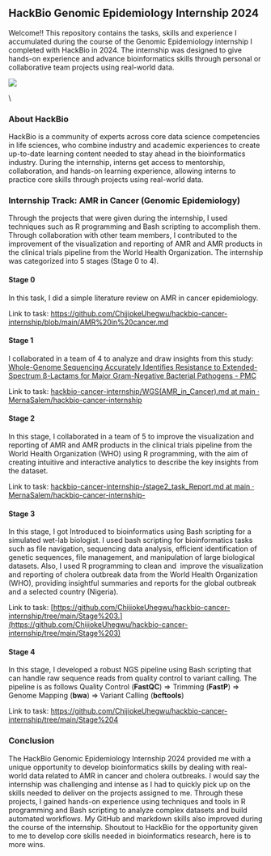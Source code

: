 <!--StartFragment-->

## **HackBio Genomic Epidemiology Internship 2024**

Welcome!! This repository contains the tasks, skills and experience I accumulated during the course of the Genomic Epidemiology internship I completed with HackBio in 2024. The internship was designed to give hands-on experience and advance bioinformatics skills through personal or collaborative team projects using real-world data.  

![](https://lh7-rt.googleusercontent.com/docsz/AD_4nXeCkXc-LCprXfdXzBpf3ic02I5y99kiVBer48i80KlBqI_4Qegpyb2m0cTOExqZ-R3O9fGUOitMfBra0HNCgcJ9rErKSMqf9tgcxGa_Tra0M-NXGkeb1vKUwsQiijhlKTXbzr1NkT4s48NU6AKgF848P4x4?key=utQItuPyeST3ci2IFzNElvhe)

\


### **About HackBio**

HackBio is a community of experts across core data science competencies in life sciences, who combine industry and academic experiences to create up-to-date learning content needed to stay ahead in the bioinformatics industry. During the internship, interns get access to mentorship, collaboration, and hands-on learning experience, allowing interns to practice core skills through projects using real-world data.

### **Internship Track: AMR in Cancer (Genomic Epidemiology)**

Through the projects that were given during the internship, I used techniques such as R programming and Bash scripting to accomplish them. Through collaboration with other team members, I contributed to the improvement of the visualization and reporting of AMR and AMR products in the clinical trials pipeline from the World Health Organization. The internship was categorized into 5 stages (Stage 0 to 4).

#### **Stage 0**

In this task, I did a simple literature review on AMR in cancer epidemiology.

Link to task: <https://github.com/ChijiokeUhegwu/hackbio-cancer-internship/blob/main/AMR%20in%20cancer.md>

#### **Stage 1**

I collaborated in a team of 4 to analyze and draw insights from this study: [Whole-Genome Sequencing Accurately Identifies Resistance to Extended-Spectrum β-Lactams for Major Gram-Negative Bacterial Pathogens - PMC](https://pmc.ncbi.nlm.nih.gov/articles/PMC5850535/)

Link to task: [hackbio-cancer-internship/WGS(AMR\_in\_Cancer).md at main · MernaSalem/hackbio-cancer-internship](https://github.com/MernaSalem/hackbio-cancer-internship/blob/main/WGS\(AMR_in_Cancer\).md)

#### **Stage 2**

In this stage, I collaborated in a team of 5 to improve the visualization and reporting of AMR and AMR products in the clinical trials pipeline from the World Health Organization (WHO) using R programming, with the aim of creating intuitive and interactive analytics to describe the key insights from the dataset. 

Link to task: [hackbio-cancer-internship-/stage2\_task\_Report.md at main · MernaSalem/hackbio-cancer-internship-](https://github.com/MernaSalem/hackbio-cancer-internship-/blob/main/stage2_task_Report.md)

#### **Stage 3**

In this stage, I got Introduced to bioinformatics using Bash scripting for a simulated wet-lab biologist. I used bash scripting for bioinformatics tasks such as file navigation, sequencing data analysis, efficient identification of genetic sequences, file management, and manipulation of large biological datasets. Also, I used R programming to clean and  improve the visualization and reporting of cholera outbreak data from the World Health Organization (WHO), providing insightful summaries and reports for the global outbreak and a selected country (Nigeria).

Link to task: [https://github.com/ChijiokeUhegwu/hackbio-cancer-internship/tree/main/Stage%203.](https://github.com/ChijiokeUhegwu/hackbio-cancer-internship/tree/main/Stage%203)

#### **Stage 4**

In this stage, I developed a robust NGS pipeline using Bash scripting that can handle raw sequence reads from quality control to variant calling. The pipeline is as follows Quality Control (**FastQC**) => Trimming (**FastP**) => Genome Mapping (**bwa**) => Variant Calling (**bcftools**)

Link to task: <https://github.com/ChijiokeUhegwu/hackbio-cancer-internship/tree/main/Stage%204>

### **Conclusion**

The HackBio Genomic Epidemiology Internship 2024 provided me with a unique opportunity to develop bioinformatics skills by dealing with real-world data related to AMR in cancer and cholera outbreaks. I would say the internship was challenging and intense as I had to quickly pick up on the skills needed to deliver on the projects assigned to me. Through these projects, I gained hands-on experience using techniques and tools in R programming and Bash scripting to analyze complex datasets and build automated workflows. My GitHub and markdown skills also improved during the course of the internship. Shoutout to HackBio for the opportunity given to me to develop core skills needed in bioinformatics research, here is to more wins. 




<!--EndFragment-->
